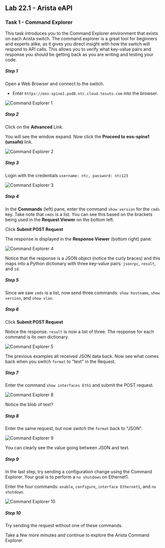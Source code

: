 ## Lab 22.1 - Arista eAPI

### Task 1 - Command Explorer

This task introduces you to the Command Explorer environment that exists on each Arista switch.  The command explorer is a great tool for beginners and experts alike, as it gives you direct insight with how the switch will respond to API calls.  This allows you to verify what key-value pairs and response you should be getting back as you are writing and testing your code.

##### Step 1

Open a Web Browser and connect to the switch.

- Enter `https://eos-spine1.pod0.ntc.cloud.tesuto.com` into the browser.

![Command Explorer 1](images/arista_01.png)

##### Step 2

Click on the **Advanced** Link.

You will see the window expand.  Now click the **Proceed to eos-spine1 (unsafe)** link.

![Command Explorer 2](images/arista_02.png)

##### Step 3

Login with the credentials `username: ntc, password: ntc123`

![Command Explorer 3](images/arista_03.png)

##### Step 4

In the **Commands** (left) pane, enter the command `show version` for the `cmds` key.  Take note that `cmds` is a list.  You can see this based on the brackets being used in the **Request Viewer** on the bottom left.

Click **Submit POST Request**

The response is displayed in the **Response Viewer** (bottom right) pane:

![Command Explorer 4](images/arista_04.png)


Notice that the response is a JSON object (notice the curly braces) and this maps into a Python dictionary with three key-value pairs:  `jsonrpc`, `result`, and `id`.

##### Step 5

Since we saw `cmds` is a list, now send three commands:  `show hostname`, `show version`, and `show vlan`.

##### Step 6

Click **Submit POST Request**

Notice the response.  `result` is now a list of three.  The response for each command is its own dictionary.

![Command Explorer 5](images/arista_06.png)

The previous examples all received JSON data back.  Now see what comes back when you switch `format` to "text" in the Request.

##### Step 7

Enter the command `show interfaces Eth1` and submit the POST request.

![Command Explorer 8](images/arista_08.png)

Notice the blob of text?

##### Step 8

Enter the same request, but now switch the `format` back to "JSON".

![Command Explorer 9](images/arista_09.png)

You can clearly see the value going between JSON and text.

##### Step 9

In the last step, try sending a configuration change using the Command Explorer.  Your goal is to perform a `no shutdown` on Ethernet1.

Enter the four commands: `enable`, `configure`, `interface Ethernet1`, and `no shutdown`.

![Command Explorer 10](images/arista_10.png)

##### Step 10

Try sending the request without one of these commands.

Take a few more minutes and continue to explore the Arista Command Explorer.
